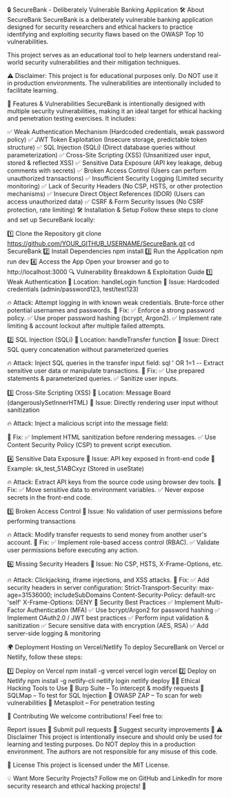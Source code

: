 🔒 SecureBank - Deliberately Vulnerable Banking Application
🛠️ About SecureBank
SecureBank is a deliberately vulnerable banking application designed for security researchers and ethical hackers to practice identifying and exploiting security flaws based on the OWASP Top 10 vulnerabilities.

This project serves as an educational tool to help learners understand real-world security vulnerabilities and their mitigation techniques.

⚠️ Disclaimer: This project is for educational purposes only. Do NOT use it in production environments. The vulnerabilities are intentionally included to facilitate learning.

🚀 Features & Vulnerabilities
SecureBank is intentionally designed with multiple security vulnerabilities, making it an ideal target for ethical hacking and penetration testing exercises. It includes:

✅ Weak Authentication Mechanism (Hardcoded credentials, weak password policy)
✅ JWT Token Exploitation (Insecure storage, predictable token structure)
✅ SQL Injection (SQLi) (Direct database queries without parameterization)
✅ Cross-Site Scripting (XSS) (Unsanitized user input, stored & reflected XSS)
✅ Sensitive Data Exposure (API key leakage, debug comments with secrets)
✅ Broken Access Control (Users can perform unauthorized transactions)
✅ Insufficient Security Logging (Limited security monitoring)
✅ Lack of Security Headers (No CSP, HSTS, or other protection mechanisms)
✅ Insecure Direct Object References (IDOR) (Users can access unauthorized data)
✅ CSRF & Form Security Issues (No CSRF protection, rate limiting)
🛠️ Installation & Setup
Follow these steps to clone and set up SecureBank locally:

1️⃣ Clone the Repository
git clone https://github.com/YOUR_GITHUB_USERNAME/SecureBank.git
cd SecureBank
2️⃣ Install Dependencies
npm install
3️⃣ Run the Application
npm run dev
4️⃣ Access the App
Open your browser and go to http://localhost:3000
🔍 Vulnerability Breakdown & Exploitation Guide
1️⃣ Weak Authentication
📌 Location: handleLogin function
📌 Issue: Hardcoded credentials (admin/password123, test/test123)

🔥 Attack:
Attempt logging in with known weak credentials.
Brute-force other potential usernames and passwords.
🔐 Fix:
✅ Enforce a strong password policy.
✅ Use proper password hashing (bcrypt, Argon2).
✅ Implement rate limiting & account lockout after multiple failed attempts.

2️⃣ SQL Injection (SQLi)
📌 Location: handleTransfer function
📌 Issue: Direct SQL query concatenation without parameterized queries

🔥 Attack:
Inject SQL queries in the transfer input field:
sql
' OR 1=1 -- 
Extract sensitive user data or manipulate transactions.
🔐 Fix:
✅ Use prepared statements & parameterized queries.
✅ Sanitize user inputs.

3️⃣ Cross-Site Scripting (XSS)
📌 Location: Message Board (dangerouslySetInnerHTML)
📌 Issue: Directly rendering user input without sanitization

🔥 Attack:
Inject a malicious script into the message field:
<script>alert('Hacked!');</script>
🔐 Fix:
✅ Implement HTML sanitization before rendering messages.
✅ Use Content Security Policy (CSP) to prevent script execution.

4️⃣ Sensitive Data Exposure
📌 Issue: API key exposed in front-end code
📌 Example: sk_test_51ABCxyz (Stored in useState)

🔥 Attack:
Extract API keys from the source code using browser dev tools.
🔐 Fix:
✅ Move sensitive data to environment variables.
✅ Never expose secrets in the front-end code.

5️⃣ Broken Access Control
📌 Issue: No validation of user permissions before performing transactions

🔥 Attack:
Modify transfer requests to send money from another user's account.
🔐 Fix:
✅ Implement role-based access control (RBAC).
✅ Validate user permissions before executing any action.

6️⃣ Missing Security Headers
📌 Issue: No CSP, HSTS, X-Frame-Options, etc.

🔥 Attack:
Clickjacking, iframe injections, and XSS attacks.
🔐 Fix:
✅ Add security headers in server configuration:
Strict-Transport-Security: max-age=31536000; includeSubDomains
Content-Security-Policy: default-src 'self'
X-Frame-Options: DENY
🔐 Security Best Practices
✅ Implement Multi-Factor Authentication (MFA)
✅ Use bcrypt/Argon2 for password hashing
✅ Implement OAuth2.0 / JWT best practices
✅ Perform input validation & sanitization
✅ Secure sensitive data with encryption (AES, RSA)
✅ Add server-side logging & monitoring

🌍 Deployment
Hosting on Vercel/Netlify
To deploy SecureBank on Vercel or Netlify, follow these steps:

1️⃣ Deploy on Vercel
npm install -g vercel
vercel login
vercel
2️⃣ Deploy on Netlify
npm install -g netlify-cli
netlify login
netlify deploy
🏴‍☠️ Ethical Hacking Tools to Use
🔹 Burp Suite – To intercept & modify requests
🔹 SQLMap – To test for SQL Injection
🔹 OWASP ZAP – To scan for web vulnerabilities
🔹 Metasploit – For penetration testing

🤝 Contributing
We welcome contributions! Feel free to:

Report issues 🐛
Submit pull requests 🚀
Suggest security improvements 🔐
⚠️ Disclaimer
This project is intentionally insecure and should only be used for learning and testing purposes. Do NOT deploy this in a production environment. The authors are not responsible for any misuse of this code.

📜 License
This project is licensed under the MIT License.

💡 Want More Security Projects?
Follow me on GitHub and LinkedIn for more security research and ethical hacking projects! 🚀
